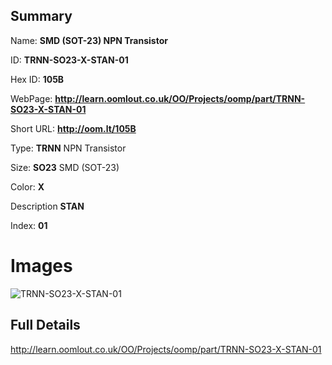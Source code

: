 

## Summary
 
Name: __SMD (SOT-23) NPN Transistor__

ID: __TRNN-SO23-X-STAN-01__

Hex ID: __105B__

WebPage: __http://learn.oomlout.co.uk/OO/Projects/oomp/part/TRNN-SO23-X-STAN-01__

Short URL: __http://oom.lt/105B__


Type: __TRNN__ NPN Transistor 

Size: __SO23__ SMD (SOT-23) 

Color: __X__  

Description __STAN__  

Index: __01__


 # Images
![TRNN-SO23-X-STAN-01](http://oomlout.com/oomp-gen/parts/TRNN-SO23-X-STAN-01/TRNN-SO23-X-STAN-01_420.jpg)



 ## Full Details

 http://learn.oomlout.co.uk/OO/Projects/oomp/part/TRNN-SO23-X-STAN-01















